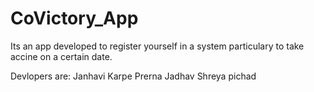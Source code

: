 # CoVictory_App

Its an app developed to register yourself in a system particulary to take accine on a certain date.

Devlopers are:
Janhavi Karpe 
Prerna Jadhav
Shreya pichad
